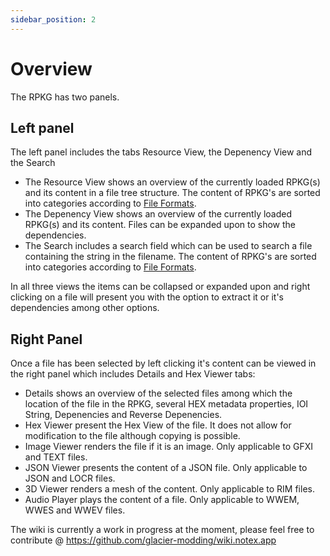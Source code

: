 ```yaml
---
sidebar_position: 2
---
```


# Overview

The RPKG has two panels.

## Left panel
The left panel includes the tabs Resource View, the Depenency View and the Search
* The Resource View shows an overview of the currently loaded RPKG(s) and its content in a file tree structure. The content of RPKG's are sorted into categories according to [File Formats](https://wiki.notex.app/glacier2/fileformats). 
* The Depenency View shows an overview of the currently loaded RPKG(s) and its content. Files can be expanded upon to show the dependencies.
* The Search includes a search field which can be used to search a file containing the string in the filename. The content of RPKG's are sorted into categories according to [File Formats](https://wiki.notex.app/glacier2/fileformats). 

In all three views the items can be collapsed or expanded upon and right clicking on a file will present you with the option to extract it or it's dependencies among other options.

## Right Panel
Once a file has been selected by left clicking it's content can be viewed in the right panel which includes Details and Hex Viewer tabs:
* Details shows an overview of the selected files among which the location of the file in the RPKG, several HEX metadata properties, IOI String, Depenencies and Reverse Depenencies.
* Hex Viewer present the Hex View of the file. It does not allow for modification to the file although copying is possible.
* Image Viewer renders the file if it is an image. Only applicable to GFXI and TEXT files.
* JSON Viewer presents the content of a JSON file. Only applicable to JSON and LOCR files.
* 3D Viewer renders a mesh of the content. Only applicable to RIM files.
* Audio Player plays the content of a file. Only applicable to WWEM, WWES and WWEV  files.



The wiki is currently a work in progress at the moment, please feel free to contribute @ https://github.com/glacier-modding/wiki.notex.app